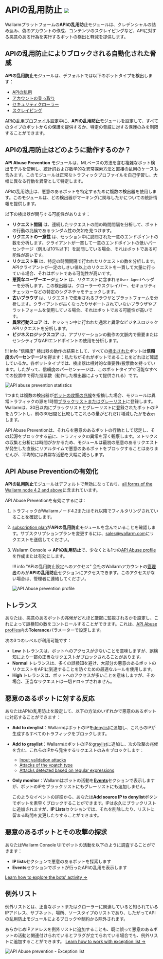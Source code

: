 # APIの乱用防止 <a href="../subscription-plans/#subscription-plans"><img src="../../images/api-security-tag.svg" style="border: none;"></a>

Wallarmプラットフォームの**APIの乱用防止**モジュールは、クレデンシャルの詰め込み、偽のアカウントの作成、コンテンツのスクレイピングなど、APIに対する悪意のある行為を実行するボットの検出と軽減を提供します。

## APIの乱用防止によりブロックされる自動化された脅威

**APIの乱用防止**モジュールは、デフォルトでは以下のボットタイプを検出します：

* [APIの乱用](../attacks-vulns-list.md#api-abuse)
* [アカウントの乗っ取り](../attacks-vulns-list.md#api-abuse-account-takeover)
* [セキュリティクローラー](../attacks-vulns-list.md#api-abuse-security-crawlers)
* [スクレイピング](../attacks-vulns-list.md#api-abuse-scraping)

[APIの乱用プロファイル設定](../api-abuse-prevention/setup.md#creating-api-abuse-profile)中に、**APIの乱用防止**モジュールを設定して、すべてのタイプのボットからの保護を提供するか、特定の脅威に対する保護のみを制限することができます。

## APIの乱用防止はどのように動作するのか？

**API Abuse Prevention** モジュールは、MLベースの方法を含む複雑なボット検出モデルを使用し、統計的および数学的な異常探索方法と直接の乱用のケースも含みます。このモジュールは正常なトラフィックプロファイルを自己学習し、大幅に異なる行動を異常として特定します。

APIの乱用防止は、悪意のあるボットを特定するために複数の検出器を使用します。このモジュールは、どの検出器がマーキングに関与したかについての統計情報を提供します。

以下の検出器が関与する可能性があります：

* **リクエスト間隔** は、連続したリクエストの間の時間間隔を分析して、ボットの行動の兆候であるランダム性の欠如を見つけます。
* **リクエストの一意性** は、セッション中に訪問された一意のエンドポイントの数を分析します。クライアントが一貫して一意のエンドポイントの低いパーセンテージ（例えば10%以下）を訪問している場合、それはボットである可能性が高いです。
* **リクエスト率** は、特定の時間間隔で行われたリクエストの数を分析します。APIクライアントが一定のしきい値以上のリクエストを一貫して大量に行っている場合、それはボットである可能性が高いです。
* **悪質なユーザーエージェント** は、リクエストに含まれる`User-Agent`ヘッダーを分析します。この検出器は、クローラーやスクレイパー、セキュリティチェッカーなどの特定のシグネチャをチェックします。
* **古いブラウザ** は、リクエストで使用されるブラウザとプラットフォームを分析します。クライアントが古くなったりサポートされていないブラウザやプラットフォームを使用している場合、それはボットである可能性が高いです。
* **異常行動スコア** は、セッション中に行われた通常と異常なビジネスロジックAPIリクエストを分析します。
* **ビジネスロジックスコア** は、アプリケーションの動作の文脈内で重要またはセンシティブなAPIエンドポイントの使用を分析します。

!!! info "信頼度"
    検出器の動作の結果として、すべての[検出された](../api-abuse-prevention/setup.md#exploring-blocked-malicious-bots-and-their-attacks)ボットは**信頼度のパーセンテージ**を得ます：私たちがそれがボットであることをどれほど確認しているか。各ボットタイプでは、検出器は相対的な重要性/投票数を持っています。したがって、信頼度のパーセンテージは、このボットタイプで可能なすべての投票中で得た投票数（動作した検出器によって提供される）です。

![API abuse prevention statistics](../images/about-wallarm-waf/abi-abuse-prevention/api-abuse-prevention-statistics.png)

1つまたは複数の検出器が[ボットの攻撃の兆候](#automated-threats-blocked-by-api-abuse-prevention)を指摘した場合、モジュールは異常トラフィックの源を1時間[ブラックリストまたはグレーリスト](#reaction-to-malicious-bots)に登録します。Wallarmは、30日以内にブラックリストとグレーリストに登録されたボットのIPをカウントし、前の30日間と比較してこれらの量がどれだけ増減したかを表示します。

API Abuse Preventionは、それらを悪意のあるボットの行動として認定し、その起源をブロックする前に、トラフィックの異常を深く観察します。メトリクスの収集と分析には時間がかかるため、モジュールは最初の悪意のあるリクエストが発生した直後にリアルタイムで悪意のあるボットをブロックすることはありませんが、平均的には異常な活動を大幅に減らします。

## API Abuse Preventionの有効化

**APIの乱用防止**モジュールはデフォルトで無効になっており、[all forms of the Wallarm node 4.2 and above](../installation/supported-deployment-options.md)に含まれています。

API Abuse Preventionを有効にするには：

1. トラフィックがWallarmノード4.2またはそれ以降でフィルタリングされていることを確認します。
1. [subscription plan](../about-wallarm/subscription-plans.md)が**APIの乱用防止**モジュールを含んでいることを確認します。サブスクリプションプランを変更するには、[sales@wallarm.com](mailto:sales@wallarm.com)にリクエストを送信してください。
1. Wallarm Console → **APIの乱用防止**で、少なくとも1つの[API Abuse profile](../api-abuse-prevention/setup.md#creating-api-abuse-profile)を作成または有効にします。

    !!! info "APIの乱用防止設定へのアクセス"
        会社のWallarmアカウントの[管理者](../user-guides/settings/users.md#user-roles)のみが**APIの乱用防止**セクションにアクセスできます。このアクセスがない場合は、管理者に連絡してください。

    ![API Abuse prevention profile](../images/about-wallarm-waf/abi-abuse-prevention/create-api-abuse-prevention.png)

## トレランス

あなたは、悪意のあるボットの兆候がどれほど厳密に監視されるかを設定し、これによって誤検知の数をコントロールすることができます。これは、[API Abuse profiles](../api-abuse-prevention/setup.md#creating-api-abuse-profile)内の**Tolerance**パラメーターで設定します。

次の3つのレベルが利用可能です：

* **Low** トレランスは、ボットへのアクセスが少ないことを意味しますが、誤検知により一部の正当なリクエストがブロックされることがあります。
* **Normal** トレランスは、多くの誤検知を避け、大部分の悪意のあるボットのリクエストをAPIに到達することを防ぐための最適なルールを使用します。
* **High** トレランスは、ボットへのアクセスが多いことを意味しますが、その場合、正当なリクエストは一切ドロップされません。

## 悪意のあるボットに対する反応

あなたはAPIの乱用防止を設定して、以下の方法のいずれかで悪意のあるボットに対応することができます：

* **Add to denylist**：WallarmはボットのIPを[denylist](../user-guides/ip-lists/denylist.md)に追加し、これらのIPが生成するすべてのトラフィックをブロックします。
* **Add to graylist**：WallarmはボットのIPを[graylist](../user-guides/ip-lists/graylist.md)に追加し、次の攻撃の兆候を含む、これらのIPから発生するリクエストのみをブロックします：

    * [Input validation attacks](../about-wallarm/protecting-against-attacks.md#input-validation-attacks)
    * [Attacks of the vpatch type](../user-guides/rules/vpatch-rule.md)
    * [Attacks detected based on regular expressions](../user-guides/rules/regex-rule.md)

* **Only monitor**：Wallarmはボットの活動を[**Events**](../user-guides/events/check-attack.md)セクションで表示しますが、ボットのIPをブラックリストにもグレーリストにも追加しません。 

    このようなイベントの詳細から、あなたは**Add source IP to denylist**ボタンでボットを素早くブロックすることができます。IPは永久にブラックリストに追加されますが、**IP Lists**セクションでは、それを削除したり、リストに留まる時間を変更したりすることができます。

## 悪意のあるボットとその攻撃の探求

あなたはWallarm Console UIでボットの活動を以下のように調査することができます：

* **IP lists**セクションで悪意のあるボットを探索します
* **Events**セクションでボットが行ったAPIの乱用を表示します

[Learn how to explore the bots' activity →](../api-abuse-prevention/setup.md#exploring-blocked-malicious-bots-and-their-attacks)

## 例外リスト

例外リストとは、正当なボットまたはクローラーに関連していると知られているIPアドレス、サブネット、場所、ソースタイプのリストであり、したがってAPIの乱用防止モジュールによるブロックや制約から除外されます。

あらかじめIPアドレスを例外リストに追加することも、既に誤って悪意のあるボットの活動と関連付けられているとフラグが立てられている場合でも、例外リストに追加することができます。 [Learn how to work with exception list →](../api-abuse-prevention/setup.md#working-with-exception-list)

![API Abuse prevention - Exception list](../images/about-wallarm-waf/abi-abuse-prevention/exception-list.png)